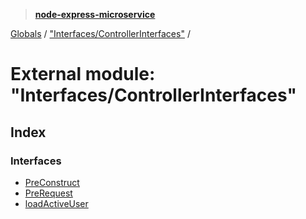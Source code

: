 > **[node-express-microservice](../README.md)**

[Globals](../globals.md) / ["Interfaces/ControllerInterfaces"](_interfaces_controllerinterfaces_.md) /

# External module: "Interfaces/ControllerInterfaces"

## Index

### Interfaces

* [PreConstruct](../interfaces/_interfaces_controllerinterfaces_.preconstruct.md)
* [PreRequest](../interfaces/_interfaces_controllerinterfaces_.prerequest.md)
* [loadActiveUser](../interfaces/_interfaces_controllerinterfaces_.loadactiveuser.md)